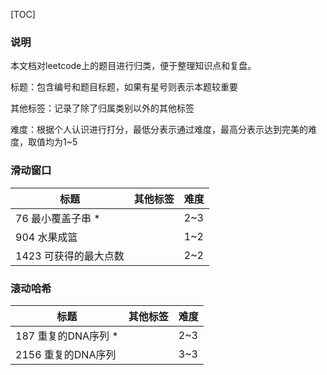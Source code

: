 [TOC]



### 说明

本文档对leetcode上的题目进行归类，便于整理知识点和复盘。

标题：包含编号和题目标题，如果有星号则表示本题较重要

其他标签：记录了除了归属类别以外的其他标签

难度：根据个人认识进行打分，最低分表示通过难度，最高分表示达到完美的难度，取值均为1~5



### 滑动窗口

| 标题                  | 其他标签 | 难度 |
| --------------------- | -------- | ---- |
| 76 最小覆盖子串 *     |          | 2~3  |
| 904 水果成篮          |          | 1~2  |
| 1423 可获得的最大点数 |          | 2~2  |



### 滚动哈希

| 标题                | 其他标签 | 难度 |
| ------------------- | -------- | ---- |
| 187 重复的DNA序列 * |          | 2~3  |
| 2156 重复的DNA序列  |          | 3~3  |

